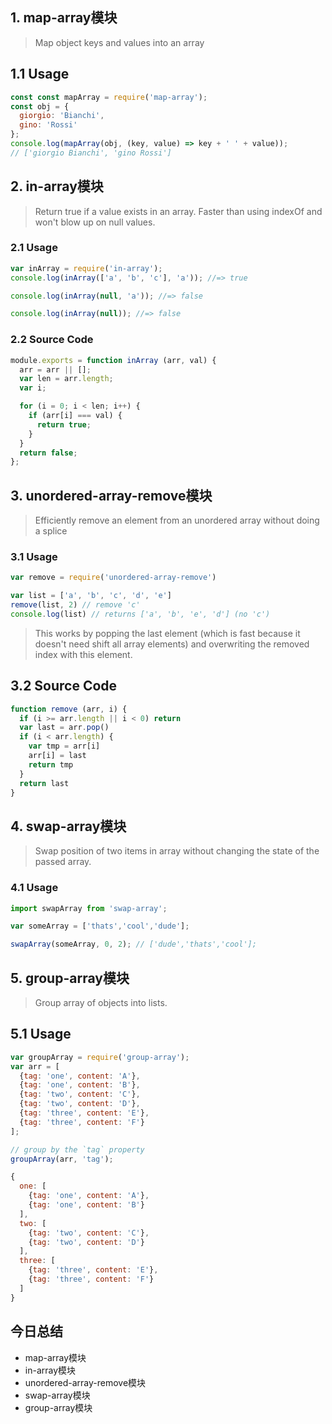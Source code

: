 ## 1. map-array模块

> Map object keys and values into an array

## 1.1 Usage

```javascript
const const mapArray = require('map-array');
const obj = {
  giorgio: 'Bianchi',
  gino: 'Rossi'
};
console.log(mapArray(obj, (key, value) => key + ' ' + value)); 
// ['giorgio Bianchi', 'gino Rossi']
```



## 2. in-array模块

> Return true if a value exists in an array. Faster than using indexOf and won't blow up on null values.

### 2.1 Usage

```javascript
var inArray = require('in-array');
console.log(inArray(['a', 'b', 'c'], 'a')); //=> true

console.log(inArray(null, 'a')); //=> false

console.log(inArray(null)); //=> false
```

### 2.2 Source Code

```javascript
module.exports = function inArray (arr, val) {
  arr = arr || [];
  var len = arr.length;
  var i;

  for (i = 0; i < len; i++) {
    if (arr[i] === val) {
      return true;
    }
  }
  return false;
};
```



## 3. unordered-array-remove模块

> Efficiently remove an element from an unordered array without doing a splice

### 3.1 Usage 

```javascript
var remove = require('unordered-array-remove')

var list = ['a', 'b', 'c', 'd', 'e']
remove(list, 2) // remove 'c'
console.log(list) // returns ['a', 'b', 'e', 'd'] (no 'c')
```

> This works by popping the last element (which is fast because it doesn't need shift all array elements) and overwriting the removed index with this element.

## 3.2 Source Code

```javascript
function remove (arr, i) {
  if (i >= arr.length || i < 0) return
  var last = arr.pop()
  if (i < arr.length) {
    var tmp = arr[i]
    arr[i] = last
    return tmp
  }
  return last
}
```



## 4. swap-array模块

>  Swap position of two items in array without changing the state of the passed array.

### 4.1 Usage

```javascript
import swapArray from 'swap-array';

var someArray = ['thats','cool','dude'];

swapArray(someArray, 0, 2); // ['dude','thats','cool'];
```



## 5. group-array模块

> Group array of objects into lists.

## 5.1 Usage

```javascript
var groupArray = require('group-array');
var arr = [
  {tag: 'one', content: 'A'},
  {tag: 'one', content: 'B'},
  {tag: 'two', content: 'C'},
  {tag: 'two', content: 'D'},
  {tag: 'three', content: 'E'},
  {tag: 'three', content: 'F'}
];

// group by the `tag` property
groupArray(arr, 'tag');

{
  one: [
    {tag: 'one', content: 'A'},
    {tag: 'one', content: 'B'}
  ],
  two: [
    {tag: 'two', content: 'C'},
    {tag: 'two', content: 'D'}
  ],
  three: [
    {tag: 'three', content: 'E'},
    {tag: 'three', content: 'F'}
  ]
}
```



## 今日总结

+ map-array模块
+ in-array模块
+ unordered-array-remove模块
+ swap-array模块
+ group-array模块